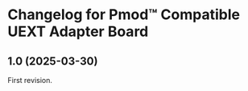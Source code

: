 <!--
    SPDX-FileCopyrightText: 2025 Junde Yhi <junde@yhi.moe>
    SPDX-License-Identifier: CC-BY-SA-4.0
-->

# Changelog for Pmod&trade; Compatible UEXT Adapter Board

## 1.0 (2025-03-30)

First revision.
